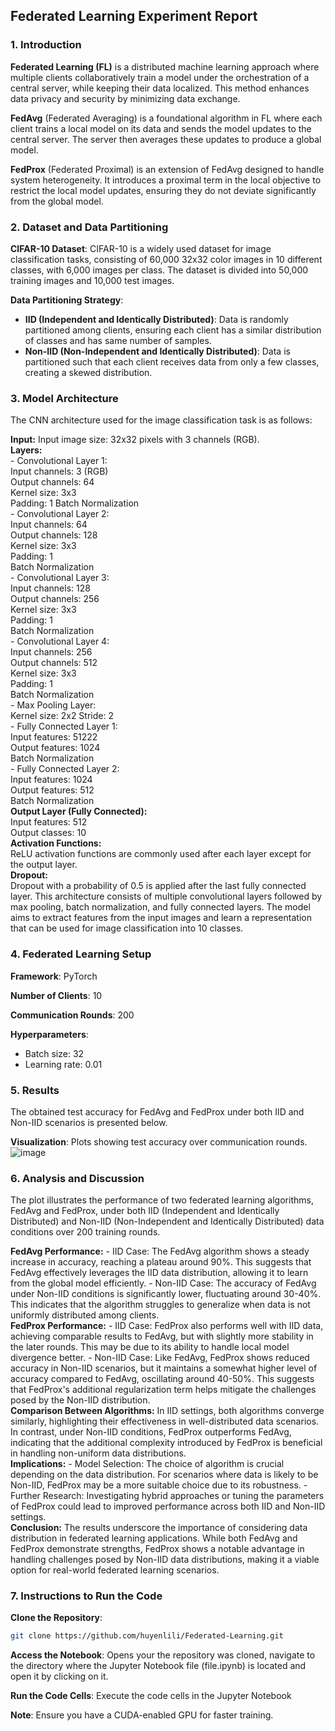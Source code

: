 ## Federated Learning Experiment Report

### 1. Introduction

**Federated Learning (FL)** is a distributed machine learning approach where multiple clients collaboratively train a model under the orchestration of a central server, while keeping their data localized. This method enhances data privacy and security by minimizing data exchange.

**FedAvg** (Federated Averaging) is a foundational algorithm in FL where each client trains a local model on its data and sends the model updates to the central server. The server then averages these updates to produce a global model.

**FedProx** (Federated Proximal) is an extension of FedAvg designed to handle system heterogeneity. It introduces a proximal term in the local objective to restrict the local model updates, ensuring they do not deviate significantly from the global model.

### 2. Dataset and Data Partitioning

**CIFAR-10 Dataset**: CIFAR-10 is a widely used dataset for image classification tasks, consisting of 60,000 32x32 color images in 10 different classes, with 6,000 images per class. The dataset is divided into 50,000 training images and 10,000 test images.

**Data Partitioning Strategy**:
- **IID (Independent and Identically Distributed)**: Data is randomly partitioned among clients, ensuring each client has a similar distribution of classes and has same number of samples.
- **Non-IID (Non-Independent and Identically Distributed)**: Data is partitioned such that each client receives data from only a few classes, creating a skewed distribution.

### 3. Model Architecture

The CNN architecture used for the image classification task is as follows:  

**Input:**
    Input image size: 32x32 pixels with 3 channels (RGB).  
**Layers:**  
    - Convolutional Layer 1:  
        Input channels: 3 (RGB)  
        Output channels: 64  
        Kernel size: 3x3  
        Padding: 1
        Batch Normalization  
    - Convolutional Layer 2:  
        Input channels: 64  
        Output channels: 128  
        Kernel size: 3x3  
        Padding: 1  
        Batch Normalization  
    - Convolutional Layer 3:  
        Input channels: 128  
        Output channels: 256  
        Kernel size: 3x3  
        Padding: 1  
        Batch Normalization  
    - Convolutional Layer 4:  
        Input channels: 256  
        Output channels: 512  
        Kernel size: 3x3  
        Padding: 1  
        Batch Normalization  
    - Max Pooling Layer:  
        Kernel size: 2x2
        Stride: 2  
    - Fully Connected Layer 1:  
        Input features: 51222  
        Output features: 1024  
        Batch Normalization  
    - Fully Connected Layer 2:  
        Input features: 1024  
        Output features: 512  
        Batch Normalization  
**Output Layer (Fully Connected):**  
    Input features: 512  
    Output classes: 10  
**Activation Functions:**  
    ReLU activation functions are commonly used after each layer except for the output layer.  
**Dropout:**  
    Dropout with a probability of 0.5 is applied after the last fully connected layer.
This architecture consists of multiple convolutional layers followed by max pooling, batch normalization, and fully connected layers. The model aims to extract features from the input images and learn a representation that can be used for image classification into 10 classes.  

### 4. Federated Learning Setup

**Framework**: PyTorch 

**Number of Clients**: 10

**Communication Rounds**: 200

**Hyperparameters**:
- Batch size: 32
- Learning rate: 0.01

### 5. Results

The obtained test accuracy for FedAvg and FedProx under both IID and Non-IID scenarios is presented below. 

**Visualization**: Plots showing test accuracy over communication rounds.
![image](https://github.com/user-attachments/assets/149c272b-b27b-4911-a9ed-f09b27fe0ab9)




### 6. Analysis and Discussion
The plot illustrates the performance of two federated learning algorithms, FedAvg and FedProx, under both IID (Independent and Identically Distributed) and Non-IID (Non-Independent and Identically Distributed) data conditions over 200 training rounds.

**FedAvg Performance:**
    - IID Case: The FedAvg algorithm shows a steady increase in accuracy, reaching a plateau around 90%. This suggests that FedAvg effectively leverages the IID data distribution, allowing it to learn from the global model efficiently.
    - Non-IID Case: The accuracy of FedAvg under Non-IID conditions is significantly lower, fluctuating around 30-40%. This indicates that the algorithm struggles to generalize when data is not uniformly distributed among clients.  
**FedProx Performance:**
    - IID Case: FedProx also performs well with IID data, achieving comparable results to FedAvg, but with slightly more stability in the later rounds. This may be due to its ability to handle local model divergence better.
    - Non-IID Case: Like FedAvg, FedProx shows reduced accuracy in Non-IID scenarios, but it maintains a somewhat higher level of accuracy compared to FedAvg, oscillating around 40-50%. This suggests that FedProx's additional regularization term helps mitigate the challenges posed by the Non-IID distribution.  
**Comparison Between Algorithms:**
    In IID settings, both algorithms converge similarly, highlighting their effectiveness in well-distributed data scenarios.
    In contrast, under Non-IID conditions, FedProx outperforms FedAvg, indicating that the additional complexity introduced by FedProx is beneficial in handling non-uniform data distributions.  
**Implications:**
    - Model Selection: The choice of algorithm is crucial depending on the data distribution. For scenarios where data is likely to be Non-IID, FedProx may be a more suitable choice due to its robustness.
    - Further Research: Investigating hybrid approaches or tuning the parameters of FedProx could lead to improved performance across both IID and Non-IID settings.  
**Conclusion:**
    The results underscore the importance of considering data distribution in federated learning applications. While both FedAvg and FedProx demonstrate strengths, FedProx shows a notable advantage in handling challenges posed by Non-IID data distributions, making it a viable option for real-world federated learning scenarios.

### 7. Instructions to Run the Code

**Clone the Repository**:
```bash
git clone https://github.com/huyenlili/Federated-Learning.git
```
**Access the Notebook**:
Opens your the repository was cloned, navigate to the directory where the Jupyter Notebook file (file.ipynb) is located and open it by clicking on it.

**Run the Code Cells**:
Execute the code cells in the Jupyter Notebook 

**Note**: Ensure you have a CUDA-enabled GPU for faster training.

